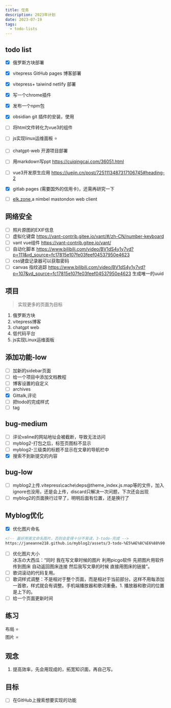 ```yaml
---
title: 任务
description: 2023年计划
date: 2023-07-19
tags:
  - todo-lists
---
```

## todo list
- [x] 俄罗斯方块部署
- [x] vitepress GitHub pages 博客部署
- [x] vitepress+ taiwind netlify 部署
- [x] 写一个chrome插件
- [x] 发布一个npm包
- [x] obsidian git 插件的安装，使用
- [ ] 将html文件转化为vue3的组件
- [ ] js实现linux运维面板 ⭐
- [ ] chatgpt-web 开源项目部署
- [ ] 用markdown写ppt https://cuiqingcai.com/36051.html
- [ ] vue3开发原生应用 https://juejin.cn/post/7251113487317106745#heading-2
- [x] gitlab pages (需要国外的信用卡)，还需再研究一下
- [ ] [elk.zone](https://github.com/JaneAnne218/elk),a nimbel mastondon web client



## 网络安全
- [ ] 照片原图的EXIF信息
- [ ] 虚拟化键盘 https://vant-contrib.gitee.io/vant/#/zh-CN/number-keyboard  
- [ ] vant vue组件 https://vant-contrib.gitee.io/vant/
- [ ] 自动化脚本 https://www.bilibili.com/video/BV1dS4y1y7vd?p=111&vd_source=fc17815e107fe03feef04537950e4623
- [ ] css键盘记录器可以获取密码 
- [ ] canvas 指纹追踪 https://www.bilibili.com/video/BV1dS4y1y7vd?p=107&vd_source=fc17815e107fe03feef04537950e4623 生成唯一的uuid

## 项目 
> 实现更多的页面为目标
1. 俄罗斯方块
2. vitepress博客
3. chatgpt web
4. 低代码平台
5. js实现Linux运维面板

## 添加功能-low
- [ ] 加新的sidebar页面
- [ ] 给一个项目中添加文档教程
- [ ] 博客设置的自定义
- [ ] archives
- [x] Gittalk,评论
- [ ] 把todo的完成样式
- [ ] tag
## bug-medium
- [ ] 评论valine的网站地址会被截断，导致无法访问
- [ ] myblog2-打包之后，标签页图标不显示
- [ ] myblog2-三级类的标题不显示在文章的导航栏中
- [x] 搜索不到新提交的内容
## bug-low
- [ ] myblog2上传.vitepress\cache\deps\@theme_index.js.map等的文件，加入ignore也没用，还是会上传，discard只解决一次问题，下次还会出现
- [ ] myblog2的页面换行过早了，明明后面有位置，还是换行了
## Myblog优化
- [x] 优化图片命名
```html
<!-- 最好用英文命名图片，否则会变得十分不易读，3-todo-完成 -->
https://janeanne218.github.io/myblog2/assets/3-todo-%E5%AE%8C%E6%88%90.475c1e83.png
```
- [ ] 优化图片大小  
冰冻の大西瓜：“同时 我在写文章时候的图片 利用picgo软件 先把图片用软件传到图床 自动返回图床连接  然后我写文章的时候 直接用图床的链接”。
- [ ] 歌词滚动的代码复用。
- [ ] 歌词样式调整：不是相对于整个页面，而是相对于当前部分。这样不用每添加一首歌，样式就会有调整。手机端播放器和歌词重叠。1. 播放器和歌词的位置是上下的。
- [ ] 给一个页面更新时间
## 练习
布局 ⭐   
图片 ⭐

## 观念
1. 提高效率，先会用现成的，拓宽知识面，再自己写。

## 目标
- [ ] 在GitHub上搜索想要实现的功能
